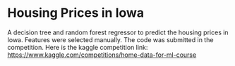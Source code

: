 # Housing Prices in Iowa
A decision tree and random forest regressor to predict the housing prices in Iowa.
Features were selected manually.
The code was submitted in the competition. 
Here is the kaggle competition link: https://www.kaggle.com/competitions/home-data-for-ml-course
